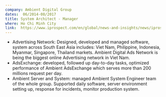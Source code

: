 ```yaml
---
company: Ambient Digital Group
dates:  06/2014-08/2017
title: System Architect - Manager
where: Ho Chi Minh City
link:  https://www.iprospect.com/en/global/news-and-insights/news/iprospect-launches-in-vietnam-through-acquisition-of-ambient-digital-vietnam/
---
```

- Advertising Network: Designed, developed and managed software, system across South East Asia includes: Viet Nam, Philippine, Indonesia, Myanmar, Singapore, Thailand markets. Ambient Digital Ads Network is being the biggest online Advertising network in Viet Nam.
- AdsExchange: developed, followed up day-to-day tasks, optimized performance of Ambient AdsExchange which serves more than 200 millions request per day.
- Ambient Server and System: managed Ambient System Engineer team of the whole group. Supported daily software, server environment setting up, response for incidents, monitor production system.

